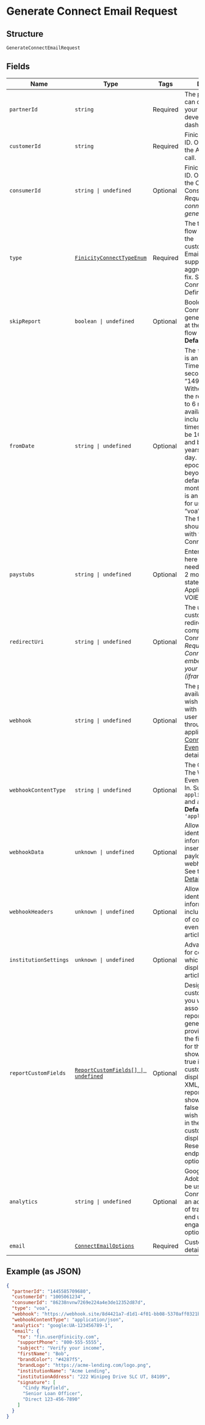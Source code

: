 
# Generate Connect Email Request

## Structure

`GenerateConnectEmailRequest`

## Fields

| Name | Type | Tags | Description |
|  --- | --- | --- | --- |
| `partnerId` | `string` | Required | The partner id you can obtain from your Finicity developer dashboard |
| `customerId` | `string` | Required | Finicity’s customer ID. Obtained from the Add Customer call. |
| `consumerId` | `string \| undefined` | Optional | Finicity’s consumer ID. Obtained from the Create Consumer call. <br> *Required for any connect type that generate a report* |
| `type` | [`FinicityConnectTypeEnum`](../../doc/models/finicity-connect-type-enum.md) | Required | The type of connect flow you want for the customer/consumer. Email does not support types aggregation, lite and fix. See Finicity Connect Type For Definitions. |
| `skipReport` | `boolean \| undefined` | Optional | Boolean indicating if Connect should generate the report at the end of the flow<br>**Default**: `false` |
| `fromDate` | `string \| undefined` | Optional | The `fromDate` param is an Epoch Timestamp (in seconds), such as “1494449017”. Without this param, the report defaults to 6 months if available. If included, the epoch timestamp should be 10 digits long, and be within two years of the present day. Extending the epoch timestamp beyond 10 digits will default back to six months of data. This is an optional field for use with only “voa” Connect type. The fromDate param should not be used with the “voi” Connect type. |
| `paystubs` | `string \| undefined` | Optional | Enter the value 2 here if the consumer needs to upload the 2 most recent pay statements. Applicable only for VOIE products. |
| `redirectUri` | `string \| undefined` | Optional | The url that customers will be redirected to after completing Finicity Connect. <br> *Required unless Connect is embedded inside your application. (iframe)* |
| `webhook` | `string \| undefined` | Optional | The publicly available URL you wish to be notified with events as the user progresses through the application. See [Connect Webhook Event](https://docs-new.finicitydev.com/connect-webhooks/) for event details. |
| `webhookContentType` | `string \| undefined` | Optional | The Content Type The Webhooks Events Will Be Sent In. Supported Types `application/json` and `application/xml`<br>**Default**: `'application/json'` |
| `webhookData` | `unknown \| undefined` | Optional | Allows additional identifiable information to be inserted into the payload of connect webhook events. See this article for [Details](https://docs-new.finicitydev.com/connect-custom-webhook-data-and-headers/). |
| `webhookHeaders` | `unknown \| undefined` | Optional | Allows additional identifiable information to be included as headers of connect webhook event. See this article for [Details](https://docs-new.finicitydev.com/connect-custom-webhook-data-and-headers/). |
| `institutionSettings` | `unknown \| undefined` | Optional | Advanced options for configuration of which institutions to display in. See this article for [Details](https://docs-new.finicitydev.com/connect-institutions-options/) |
| `reportCustomFields` | [`ReportCustomFields[] \| undefined`](../../doc/models/report-custom-fields.md) | Optional | Designate up to 5 custom fields that you would like associated with the report upon generation by providing a label for the field and a value for the field.  Set the shown variable to true if you want the custom field to display in the JSON, XML, and PDF reports. Set the shown variable to false if you do not wish to see this field in the report. All custom fields will display in the Reseller Billing endpoint.   This is optional. |
| `analytics` | `string \| undefined` | Optional | Google Analytics or Adobe Analytics can be used with Connect to provide an additional layer of transparency of end user engagement. This is optional. |
| `email` | [`ConnectEmailOptions`](../../doc/models/connect-email-options.md) | Required | Customizable email details |

## Example (as JSON)

```json
{
  "partnerId": "1445585709680",
  "customerId": "1005061234",
  "consumerId": "86238nvnw7269e224a4e3de12352d87d",
  "type": "voa",
  "webhook": "https://webhook.site/8d4421a7-d1d1-4f01-bb08-5370aff0321b",
  "webhookContentType": "application/json",
  "analytics": "google:UA-123456789-1",
  "email": {
    "to": "fin.user@finicity.com",
    "supportPhone": "800-555-5555",
    "subject": "Verify your income",
    "firstName": "Bob",
    "brandColor": "#4287f5",
    "brandLogo": "https://acme-lending.com/logo.png",
    "institutionName": "Acme Lending",
    "institutionAddress": "222 Winipeg Drive SLC UT, 84109",
    "signature": [
      "Cindy Mayfield",
      "Senior Loan Officer",
      "Direct 123-456-7890"
    ]
  }
}
```

